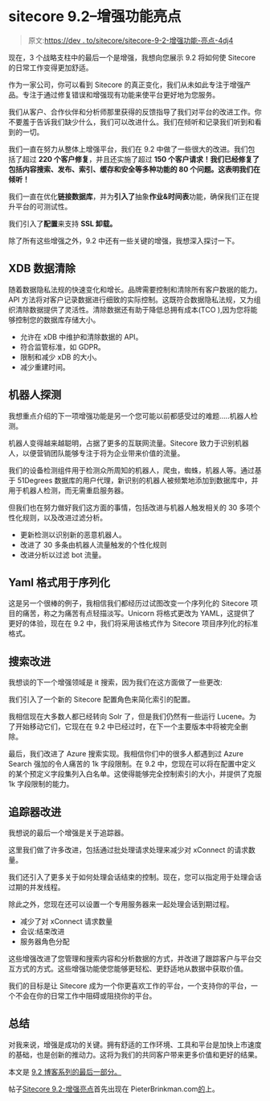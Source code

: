 # sitecore 9.2–增强功能亮点

> 原文:[https://dev . to/sitecore/sitecore-9-2-增强功能-亮点-4dj4](https://dev.to/sitecore/sitecore-9-2-enhancements-highlights-4dj4)

现在，3 个战略支柱中的最后一个是增强，我想向您展示 9.2 将如何使 Sitecore 的日常工作变得更加舒适。

作为一家公司，你可以看到 Sitecore 的真正变化，我们从未如此专注于增强产品。专注于通过修复错误和增强现有功能来使平台更好地为您服务。

我们从客户、合作伙伴和分析师那里获得的反馈指导了我们对平台的改进工作。你不要羞于告诉我们缺少什么，我们可以改进什么。我们在倾听和记录我们听到和看到的一切。

我们一直在努力从整体上增强平台，我们在 9.2 中做了一些很大的改进。我们包括了超过 **220 个客户修复**，并且还实施了超过 **150 个客户请求！**我们已经修复了包括**内容搜索、发布、索引、缓存和安全等多种功能的 **80 个问题**。这表明我们在倾听！**

我们一直在优化**链接数据库**，并为**引入了**抽象**作业&时间表**功能，确保我们正在提升平台的可测试性。

我们引入了**配置**来支持 **SSL 卸载。**

除了所有这些增强之外，9.2 中还有一些关键的增强，我想深入探讨一下。

## [](#xdb-data-purging)XDB 数据清除

随着数据隐私法规的快速变化和增长。品牌需要控制和清除所有客户数据的能力。API 方法将对客户记录数据进行细致的实际控制。这既符合数据隐私法规，又为组织清除数据提供了灵活性。清除数据还有助于降低总拥有成本(TCO ),因为您将能够控制您的数据库存储大小。

*   允许在 xDB 中维护和清除数据的 API。
*   符合监管标准，如 GDPR。
*   限制和减少 xDB 的大小。
*   减少重建时间。

## [](#robot-detection)机器人探测

我想重点介绍的下一项增强功能是另一个您可能以前都感受过的难题…..机器人检测。

机器人变得越来越聪明，占据了更多的互联网流量。Sitecore 致力于识别机器人，以便营销团队能够专注于将为企业带来价值的流量。

我们的设备检测组件用于检测众所周知的机器人，爬虫，蜘蛛，机器人等。通过基于 51Degrees 数据库的用户代理，新识别的机器人被频繁地添加到数据库中，并用于机器人检测，而无需重启服务器。

但我们也在努力做好我们这方面的事情，包括改进与机器人触发相关的 30 多项个性化规则，以及改进过滤分析。

*   更新检测以识别新的恶意机器人。
*   改进了 30 多条由机器人流量触发的个性化规则
*   改进分析以过滤 bot 流量。

## [](#yaml-format-for-serialization)Yaml 格式用于序列化

这是另一个很棒的例子，我相信我们都经历过试图改变一个序列化的 Sitecore 项目的痛苦，称之为痛苦有点轻描淡写。Unicorn 将格式更改为 YAML，这提供了更好的体验，现在在 9.2 中，我们将采用该格式作为 Sitecore 项目序列化的标准格式。

## [](#search-improvements)搜索改进

我想谈的下一个增强领域是 it 搜索，因为我们在这方面做了一些更改:

我们引入了一个新的 Sitecore 配置角色来简化索引的配置。

我相信现在大多数人都已经转向 Solr 了，但是我们仍然有一些运行 Lucene。为了开始移动它们，它现在在 9.2 中已经过时，在下一个主要版本中将被完全删除。

最后，我们改进了 Azure 搜索实现。我相信你们中的很多人都遇到过 Azure Search 强加的令人痛苦的 1k 字段限制。在 9.2 中，您现在可以将在配置中定义的某个预定义字段集列入白名单。这使得能够完全控制索引的大小，并提供了克服 1k 字段限制的能力。

## [](#tracker-improvements)追踪器改进

我想说的最后一个增强是关于追踪器。

这里我们做了许多改进，包括通过批处理请求处理来减少对 xConnect 的请求数量。

我们还引入了更多关于如何处理会话结束的控制。现在，您可以指定用于处理会话过期的并发线程。

除此之外，您现在还可以设置一个专用服务器来一起处理会话到期过程。

*   减少了对 xConnect 请求数量
*   会议:结束改进
*   服务器角色分配

这些增强改进了您管理和搜索内容和分析数据的方式，并改进了跟踪客户与平台交互方式的方式。这些增强功能使您能够更轻松、更舒适地从数据中获取价值。

我们的目标是让 Sitecore 成为一个你更喜欢工作的平台，一个支持你的平台，一个不会在你的日常工作中阻碍或阻挠你的平台。

## [](#wrapup)总结

对我来说，增强是成功的关键。拥有舒适的工作环境、工具和平台是加快上市速度的基础，也是创新的推动力。这将为我们的共同客户带来更多价值和更好的结果。

本文是 [9.2 博客系列的最后一部分。](http://www.pieterbrinkman.com/category/sitecore/sitecore-9-2/)

帖子[Sitecore 9.2-增强亮点](http://www.pieterbrinkman.com/2019/08/12/sitecore-9-2-enhancements-highlights/)首先出现在 PieterBrinkman.com[的](http://www.pieterbrinkman.com)上。